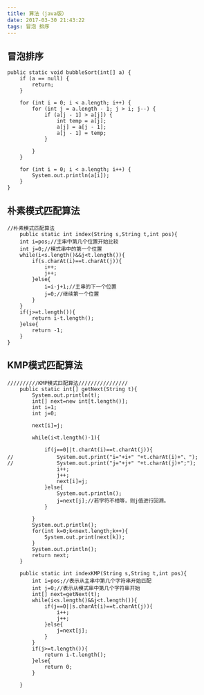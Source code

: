 ```yaml
---
title: 算法（java版）
date: 2017-03-30 21:43:22
tags: 冒泡 排序
---
```

## 冒泡排序
	
	public static void bubbleSort(int[] a) {
		if (a == null) {
			return;
		}

		for (int i = 0; i < a.length; i++) {
			for (int j = a.length - 1; j > i; j--) {
				if (a[j - 1] > a[j]) {
					int temp = a[j];
					a[j] = a[j - 1];
					a[j - 1] = temp;
				}

			}
		}

		for (int i = 0; i < a.length; i++) {
			System.out.println(a[i]);
		}
	}
	
## 朴素模式匹配算法

	//朴素模式匹配算法
		public static int index(String s,String t,int pos){
		int i=pos;//主串中第几个位置开始比较
		int j=0;//模式串中的第一个位置
		while(i<s.length()&&j<t.length()){
			if(s.charAt(i)==t.charAt(j)){
				i++;
				j++;
			}else{
				i=i-j+1;//主串的下一个位置
				j=0;//继续第一个位置
			}
		}
		if(j>=t.length()){
			return i-t.length();
		}else{
			return -1;
		}
	}
## KMP模式匹配算法	

	//////////KMP模式匹配算法////////////////
		public static int[] getNext(String t){
			System.out.println(t);
			int[] next=new int[t.length()];
			int i=1;
			int j=0;
			
			next[i]=j;
			
			while(i<t.length()-1){
				
				if(j==0||t.charAt(i)==t.charAt(j)){
	//				System.out.print("i="+i+" "+t.charAt(i)+"、");
	//				System.out.print("j="+j+" "+t.charAt(j)+";");
					i++;
					j++;
					next[i]=j;
				}else{
					System.out.println();
					j=next[j];//若字符不相等，则j值进行回溯。
				}
				
			}
			System.out.println();
			for(int k=0;k<next.length;k++){
				System.out.print(next[k]);
			}
			System.out.println();
			return next;
		}
		
		public static int indexKMP(String s,String t,int pos){
			int i=pos;//表示从主串中第几个字符串开始匹配
			int j=0;//表示从模式串中第几个字符串开始
			int[] next=getNext(t);
			while(i<s.length()&&j<t.length()){
				if(j==0||s.charAt(i)==t.charAt(j)){
					i++;
					j++;
				}else{
					j=next[j];
				}
			}
			if(j>=t.length()){
				return i-t.length();
			}else{
				return 0;
			}
			
		}
	